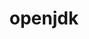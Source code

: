 ---
title: "openjdk"
layout: cache
category: package
meta: {"versions": ["11.0.0-2020-01-01", "11.0.2", "11.0.8_10", "11.0.9.1_1"], "compilers": ["gcc@10.3.0", "gcc@7.3.0", "gcc@7.3.1", "gcc@7.4.0", "gcc@7.5.0", "gcc@8.1.0", "gcc@8.3.1", "gcc@8.4.1", "gcc@9.3.0", "intel@19.1.3.304"]}
spec_files: 
 - spec-0.json
 - spec-1.json
 - spec-2.json
 - spec-3.json
 - spec-4.json
 - spec-5.json
 - spec-6.json
 - spec-7.json
 - spec-8.json
 - spec-9.json
 - spec-10.json
 - spec-11.json
 - spec-12.json
 - spec-13.json
 - spec-14.json
 - spec-15.json
 - spec-16.json
 - spec-17.json
 - spec-18.json
 - spec-19.json
 - spec-20.json
 - spec-21.json
 - spec-22.json
 - spec-23.json
 - spec-24.json
 - spec-25.json
 - spec-26.json
 - spec-27.json
 - spec-28.json
 - spec-29.json
 - spec-30.json
 - spec-31.json
 - spec-32.json
spec_names:
 - 'openjdk@11.0.8_10%gcc@8.3.1 arch=linux-rhel8-x86_64'
 - 'openjdk@11.0.2%gcc@7.3.0 arch=linux-rhel7-x86_64'
 - 'openjdk@11.0.2%gcc@9.3.0 arch=linux-ubuntu20.04-x86_64'
 - 'openjdk@11.0.8_10%gcc@7.5.0 arch=linux-ubuntu18.04-x86_64'
 - 'openjdk@11.0.2%gcc@8.3.1 arch=linux-rhel8-x86_64'
 - 'openjdk@11.0.2%gcc@8.3.1 arch=linux-centos8-x86_64'
 - 'openjdk@11.0.9.1_1%gcc@9.3.0 arch=linux-ubuntu20.04-ppc64le'
 - 'openjdk@11.0.2%gcc@7.3.0 arch=linux-centos7-x86_64'
 - 'openjdk@11.0.8_10%gcc@10.3.0 arch=linux-ubuntu21.04-x86_64'
 - 'openjdk@11.0.2%gcc@8.1.0 arch=linux-centos7-x86_64'
 - 'openjdk@11.0.8_10%gcc@8.1.0 arch=linux-rhel7-x86_64'
 - 'openjdk@11.0.8_10%gcc@9.3.0 arch=linux-rhel7-x86_64'
 - 'openjdk@11.0.9.1_1%gcc@7.5.0 arch=linux-ubuntu18.04-ppc64le'
 - 'openjdk@11.0.8_10%gcc@9.3.0 arch=linux-ubuntu20.04-x86_64'
 - 'openjdk@11.0.2%gcc@7.3.0 arch=linux-rhel8-x86_64'
 - 'openjdk@11.0.2%gcc@7.3.0 arch=linux-centos8-x86_64'
 - 'openjdk@11.0.9.1_1%gcc@8.3.1 arch=linux-rhel8-ppc64le'
 - 'openjdk@11.0.8_10%gcc@9.3.0 arch=cray-cnl7-haswell'
 - 'openjdk@11.0.2%gcc@7.4.0 arch=linux-ubuntu18.04-x86_64'
 - 'openjdk@11.0.2%gcc@8.1.0 arch=linux-rhel7-x86_64'
 - 'openjdk@11.0.8_10%intel@19.1.3.304 arch=cray-cnl7-haswell'
 - 'openjdk@11.0.9.1_1%gcc@8.1.0 arch=linux-rhel7-ppc64le'
 - 'openjdk@11.0.2%gcc@7.5.0 arch=linux-ubuntu18.04-x86_64'
 - 'openjdk@11.0.9.1_1%gcc@9.3.0 arch=linux-rhel7-ppc64le'
 - 'openjdk@11.0.2%gcc@8.1.0 arch=linux-rhel7-x86_64'
 - 'openjdk@11.0.2%gcc@7.5.0 arch=linux-ubuntu18.04-x86_64'
 - 'openjdk@11.0.8_10%gcc@8.4.1 arch=linux-rhel8-x86_64'
 - 'openjdk@11.0.8_10%gcc@7.3.1 arch=linux-amzn2-x86_64'
 - 'openjdk@11.0.0-2020-01-01%gcc@8.3.1 arch=linux-rhel8-aarch64'
 - 'openjdk@11.0.9.1_1%gcc@8.4.1 arch=linux-rhel8-ppc64le'
 - 'openjdk@11.0.2%gcc@7.3.0 arch=linux-ubuntu18.04-x86_64'
 - 'openjdk@11.0.0-2020-01-01%gcc@7.5.0 arch=linux-ubuntu18.04-aarch64'
 - 'openjdk@11.0.9.1_1%gcc@10.3.0 arch=linux-ubuntu21.04-ppc64le'
---